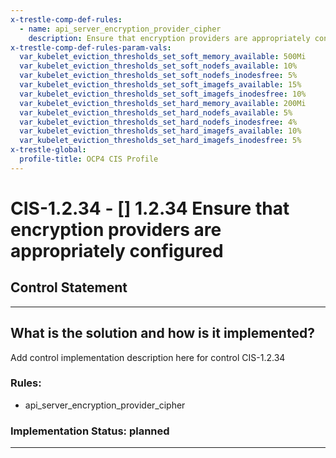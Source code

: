 ```yaml
---
x-trestle-comp-def-rules:
  - name: api_server_encryption_provider_cipher
    description: Ensure that encryption providers are appropriately configured
x-trestle-comp-def-rules-param-vals:
  var_kubelet_eviction_thresholds_set_soft_memory_available: 500Mi
  var_kubelet_eviction_thresholds_set_soft_nodefs_available: 10%
  var_kubelet_eviction_thresholds_set_soft_nodefs_inodesfree: 5%
  var_kubelet_eviction_thresholds_set_soft_imagefs_available: 15%
  var_kubelet_eviction_thresholds_set_soft_imagefs_inodesfree: 10%
  var_kubelet_eviction_thresholds_set_hard_memory_available: 200Mi
  var_kubelet_eviction_thresholds_set_hard_nodefs_available: 5%
  var_kubelet_eviction_thresholds_set_hard_nodefs_inodesfree: 4%
  var_kubelet_eviction_thresholds_set_hard_imagefs_available: 10%
  var_kubelet_eviction_thresholds_set_hard_imagefs_inodesfree: 5%
x-trestle-global:
  profile-title: OCP4 CIS Profile
---
```


# CIS-1.2.34 - \[\] 1.2.34 Ensure that encryption providers are appropriately configured

## Control Statement

______________________________________________________________________

## What is the solution and how is it implemented?

<!-- For implementation status enter one of: implemented, partial, planned, alternative, not-applicable -->

<!-- Note that the list of rules under ### Rules: is read-only and changes will not be captured after assembly to JSON -->

Add control implementation description here for control CIS-1.2.34

### Rules:

  - api_server_encryption_provider_cipher

### Implementation Status: planned

______________________________________________________________________
